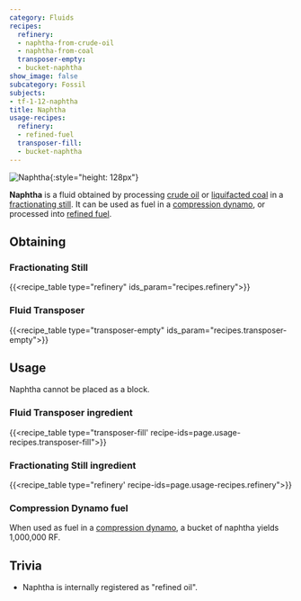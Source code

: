 ```yaml
---
category: Fluids
recipes:
  refinery:
  - naphtha-from-crude-oil
  - naphtha-from-coal
  transposer-empty:
  - bucket-naphtha
show_image: false
subcategory: Fossil
subjects:
- tf-1-12-naphtha
title: Naphtha
usage-recipes:
  refinery:
  - refined-fuel
  transposer-fill:
  - bucket-naphtha
---
```


![Naphtha](/images/docs/1.12/thermal-foundation/naphtha.gif){:style="height: 128px"}


**Naphtha** is a fluid obtained by processing [crude oil](../crude-oil/) or
[liquifacted coal](../liquifacted-coal/) in a [fractionating
still](../../thermal-expansion/fractionating-still/). It can be used as fuel in a [compression
dynamo](../../thermal-expansion/compression-dynamo/), or processed into [refined
fuel](../refined-fuel/).


Obtaining
---------

### Fractionating Still
{{<recipe_table type="refinery" ids_param="recipes.refinery">}}

### Fluid Transposer
{{<recipe_table type="transposer-empty" ids_param="recipes.transposer-empty">}}


Usage
-----

Naphtha cannot be placed as a block.

### Fluid Transposer ingredient
{{<recipe_table type="transposer-fill' recipe-ids=page.usage-recipes.transposer-fill">}}

### Fractionating Still ingredient
{{<recipe_table type="refinery' recipe-ids=page.usage-recipes.refinery">}}

### Compression Dynamo fuel
When used as fuel in a [compression
dynamo](../../thermal-expansion/compression-dynamo/), a bucket of naphtha yields
1,000,000 RF.


Trivia
------

* Naphtha is internally registered as "refined oil".

